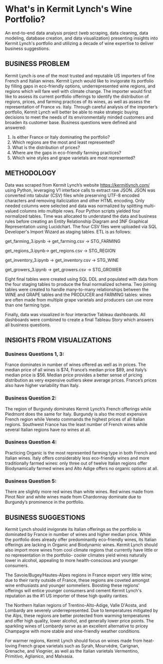 # What's in Kermit Lynch's Wine Portfolio?
An end-to-end data analysis project (web scraping, data cleaning, data modeling, database creation, and data visualization) presenting insights into Kermit Lynch's portfolio and utilizing a decade of wine expertise to deliver business suggestions. 



## BUSINESS PROBLEM

Kermit Lynch is one of the most trusted and reputable US importers of fine French and Italian wines. Kermit Lynch would like to invigorate its portfolio by filling gaps in eco-friendly options, underrepresented wine regions, and regions which will fare well with climate change. The importer would first like to assess its current portfolio offerings to identify the distribution of regions, prices, and farming practices of its wines, as well as assess the representation of France vs. Italy. Through careful analysis of the importer’s portfolio, Kermit Lynch will better be able to make strategic buying decisions to meet the needs of its environmentally minded customers and broaden its customer base. Business questions were defined and answered:  

1. Is either France or Italy dominating the portfolio?
2. Which regions are the most and least represented?
3. What is the distribution of prices?
4. Where are the gaps in eco-friendly farming practices?
5. Which wine styles and grape varietals are most represented?



## METHODOLOGY

Data was scraped from Kermit Lynch’s website https://kermitlynch.com/ using Python, leveraging V1 interface calls to extract raw JSON. JSON was converted into tabular (CSV) files while preserving UTF-8 encoded characters and removing italicization and other HTML encoding. Only needed columns were selected and data was normalized by splitting multi-valued columns into multiple rows. Four Python scripts yielded four normalized tables. Time was allocated to understand the data and business rules before creating an Entity Relationship Diagram and 3NF Graphical Representation using Lucidchart. The four CSV files were uploaded via SQL Developer's Import Wizard as staging tables. ETL is as follows:

get_farming_3.ipynb → get_farming.csv → STG_FARMING 

get_regions_3.ipynb→ get_regions.csv → STG_REGION 

get_inventory_3.ipynb → get_inventory.csv → STG_WINE 

get_growers_3.ipynb → get_growers.csv → STG_GROWER

Eight final tables were created using SQL DDL and populated with data from the four staging tables to produce the final normalized schema. Two joining tables were created to handle many-to-many relationships between the WINE and GRAPE tables and the PRODUCER and FARMING tables: wines are often made from multiple grape varietals and producers can use more than one farming type. 

Finally, data was visualized in four interactive Tableau dashboards. All dashboards were combined to create a final Tableau Story which answers all business questions.  

## INSIGHTS FROM VISUALIZATIONS

### Business Questions 1, 3: 

France dominates in number of wines offered as well as in prices. The median price of all wines is $74, France’s median price $89, and Italy’s median price is $56. Median price provides a better sense of pricing distribution as very expensive outliers skew average prices. France’s prices also have higher variability than Italy. 

### Business Question 2:

The region of Burgundy dominates Kermit Lynch’s French offerings while Piedmont does the same for Italy. Burgundy is also the most expensive French region while Veneto commands the highest prices of all Italian regions. Southwest France has the least number of French wines while several Italian regions have no wines at all. 

### Business Question 4:

Practicing Organic is the most represented farming type in both French and Italian wines. Italy offers considerably less eco-friendly wines and more traditionally farmed wines: only three out of twelve Italian regions offer Biodynamically farmed wines and Alto Adige offers no organic options at all. 

### Business Question 5:

There are slightly more red wines than white wines. Red wines made from Pinot Noir and white wines made from Chardonnay dominate due to Burgundy’s prominence in the portfolio. 


## BUSINESS SUGGESTIONS

Kermit Lynch should invigorate its Italian offerings as the portfolio is dominated by France in number of wines and higher median price. While the portfolio does already offer predominantly eco-friendly wines, its Italian offerings are lacking in Organic and Biodynamic wines. Kermit Lynch should also import more wines from cool climate regions that currently have little or no representation in the portfolio- cooler climates yield wines naturally lower in alcohol, appealing to more health-conscious and younger consumers.

The Savoie/Bugey/Hautes-Alpes regions in France export very little wine; due to their rarity outside of France, these regions are coveted amongst wine enthusiasts and younger sommeliers. Boosting these regions' offerings will entice younger consumers and cement Kermit Lynch's reputation as the #1 US importer of these high quality rarities. 

The Northern Italian regions of Trentino-Alto-Adige, Valle D'Aosta, and Lombardy are severely underrepresented. Due to temperatures mitigated by the Alps, these regions are better protected from warming temperatures and offer high quality, lower alcohol, and generally lower price points. The sparkling wines of Lombardy serve as an excellent alternative to pricey Champagne with more stable and vine-friendly weather conditions. 

For warmer regions, Kermit Lynch should focus on wines made from heat-loving French grape varietals such as Syrah, Mourvèdre, Carignan, Grenache, and Viognier, as well as the Italian varietals Vermentino, Primitivo, Aglianico, and Malvasia. 
